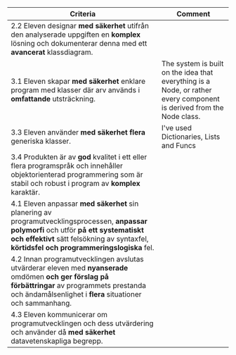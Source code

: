 | **Criteria**                                                                                                                                                                                                                          | **Comment**                                                                                                          |
| ------------------------------------------------------------------------------------------------------------------------------------------------------------------------------------------------------------------------------------- | -------------------------------------------------------------------------------------------------------------------- |
| 2.2 Eleven designar **med säkerhet** utifrån den analyserade uppgiften en **komplex** lösning och dokumenterar denna med ett **avancerat** klassdiagram.                                                                              |                                                                                                                      |
| 3.1 Eleven skapar **med säkerhet** enklare program med klasser där arv används i **omfattande** utsträckning.                                                                                                                         | The system is built on the idea that everything is a Node, or rather every component is derived from the Node class. |
| 3.3 Eleven använder **med säkerhet flera** generiska klasser.                                                                                                                                                                         | I've used Dictionaries, Lists and Funcs                                                                              |
| 3.4 Produkten är av **god** kvalitet i ett eller flera programspråk och innehåller objektorienterad programmering som är stabil och robust i program av **komplex** karaktär.                                                         |                                                                                                                      |
| 4.1 Eleven anpassar **med säkerhet** sin planering av programutvecklingsprocessen, **anpassar polymorfi** och utför **på ett systematiskt och effektivt** sätt felsökning av syntaxfel, **körtidsfel och programmeringslogiska** fel. |                                                                                                                      |
| 4.2 Innan programutvecklingen avslutas utvärderar eleven med **nyanserade** omdömen **och ger förslag på förbättringar** av programmets prestanda och ändamålsenlighet i **flera** situationer och sammanhang.                        |                                                                                                                      |
| 4.3 Eleven kommunicerar om programutvecklingen och dess utvärdering och använder då **med säkerhet** datavetenskapliga begrepp.                                                                                                       |                                                                                                                      |
